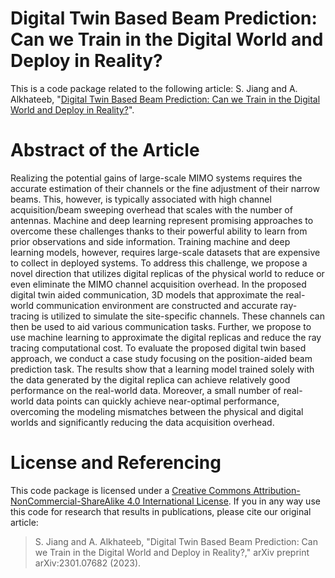 # Digital Twin Based Beam Prediction: Can we Train in the Digital World and Deploy in Reality?
This is a code package related to the following article:
S. Jiang and A. Alkhateeb, "[Digital Twin Based Beam Prediction: Can we Train in the Digital World and Deploy in Reality?](https://arxiv.org/abs/2301.07682)".

# Abstract of the Article
Realizing the potential gains of large-scale MIMO systems requires the accurate estimation of their channels or the fine adjustment of their narrow beams. This, however, is typically associated with high channel acquisition/beam sweeping overhead that scales with the number of antennas. Machine and deep learning represent promising approaches to overcome these challenges thanks to their powerful ability to learn from prior observations and side information. Training machine and deep learning models, however, requires large-scale datasets that are expensive to collect in deployed systems. To address this challenge, we propose a novel direction that utilizes digital replicas of the physical world to reduce or even eliminate the MIMO channel acquisition overhead. In the proposed digital twin aided communication, 3D models that approximate the real-world communication environment are constructed and accurate ray-tracing is utilized to simulate the site-specific channels. These channels can then be used to aid various communication tasks. Further, we propose to use machine learning to approximate the digital replicas and reduce the ray tracing computational cost. To evaluate the proposed digital twin based approach, we conduct a case study focusing on the position-aided beam prediction task. The results show that a learning model trained solely with the data generated by the digital replica can achieve relatively good performance on the real-world data. Moreover, a small number of real-world data points can quickly achieve near-optimal performance, overcoming the modeling mismatches between the physical and digital worlds and significantly reducing the data acquisition overhead.
# License and Referencing
This code package is licensed under a [Creative Commons Attribution-NonCommercial-ShareAlike 4.0 International License](https://creativecommons.org/licenses/by-nc-sa/4.0/). 
If you in any way use this code for research that results in publications, please cite our original article:
> S. Jiang and A. Alkhateeb, "Digital Twin Based Beam Prediction: Can we Train in the Digital World and Deploy in Reality?," arXiv preprint arXiv:2301.07682 (2023).
